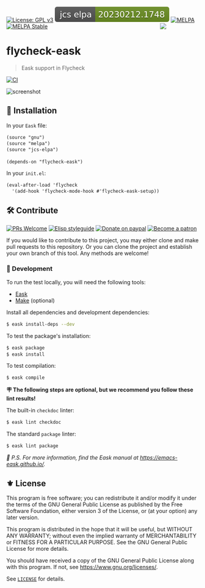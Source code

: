 [![License: GPL v3](https://img.shields.io/badge/License-GPL%20v3-blue.svg)](https://www.gnu.org/licenses/gpl-3.0)
[![JCS-ELPA](https://raw.githubusercontent.com/jcs-emacs/badges/master/elpa/v/flycheck-eask.svg)](https://jcs-emacs.github.io/jcs-elpa/#/flycheck-eask)
[![MELPA](https://melpa.org/packages/flycheck-eask-badge.svg)](https://melpa.org/#/flycheck-eask)
[![MELPA Stable](https://stable.melpa.org/packages/flycheck-eask-badge.svg)](https://stable.melpa.org/#/flycheck-eask)
<a href="#"><img align="right" src="https://raw.githubusercontent.com/emacs-eask/cli/master/docs/static/logo.png" width="20%"></a>

# flycheck-eask
> Eask support in Flycheck

[![CI](https://github.com/flycheck/flycheck-eask/actions/workflows/test.yml/badge.svg)](https://github.com/flycheck/flycheck-eask/actions/workflows/test.yml)

<img alt="screenshot" src="./etc/screenshot.png" width="60%"/>

## 💾 Installation

In your `Eask` file:

```elisp
(source "gnu")
(source "melpa")
(source "jcs-elpa")

(depends-on "flycheck-eask")
```

In your `init.el`:

```elisp
(eval-after-load 'flycheck
  '(add-hook 'flycheck-mode-hook #'flycheck-eask-setup))
```

## 🛠️ Contribute

[![PRs Welcome](https://img.shields.io/badge/PRs-welcome-brightgreen.svg)](http://makeapullrequest.com)
[![Elisp styleguide](https://img.shields.io/badge/elisp-style%20guide-purple)](https://github.com/bbatsov/emacs-lisp-style-guide)
[![Donate on paypal](https://img.shields.io/badge/paypal-donate-1?logo=paypal&color=blue)](https://www.paypal.me/jcs090218)
[![Become a patron](https://img.shields.io/badge/patreon-become%20a%20patron-orange.svg?logo=patreon)](https://www.patreon.com/jcs090218)

If you would like to contribute to this project, you may either
clone and make pull requests to this repository. Or you can
clone the project and establish your own branch of this tool.
Any methods are welcome!

### 🔬 Development

To run the test locally, you will need the following tools:

- [Eask](https://emacs-eask.github.io/)
- [Make](https://www.gnu.org/software/make/) (optional)

Install all dependencies and development dependencies:

```sh
$ eask install-deps --dev
```

To test the package's installation:

```sh
$ eask package
$ eask install
```

To test compilation:

```sh
$ eask compile
```

**🪧 The following steps are optional, but we recommend you follow these lint results!**

The built-in `checkdoc` linter:

```sh
$ eask lint checkdoc
```

The standard `package` linter:

```sh
$ eask lint package
```

*📝 P.S. For more information, find the Eask manual at https://emacs-eask.github.io/.*

## ⚜️ License

This program is free software; you can redistribute it and/or modify
it under the terms of the GNU General Public License as published by
the Free Software Foundation, either version 3 of the License, or
(at your option) any later version.

This program is distributed in the hope that it will be useful,
but WITHOUT ANY WARRANTY; without even the implied warranty of
MERCHANTABILITY or FITNESS FOR A PARTICULAR PURPOSE.  See the
GNU General Public License for more details.

You should have received a copy of the GNU General Public License
along with this program.  If not, see <https://www.gnu.org/licenses/>.

See [`LICENSE`](./LICENSE.txt) for details.

